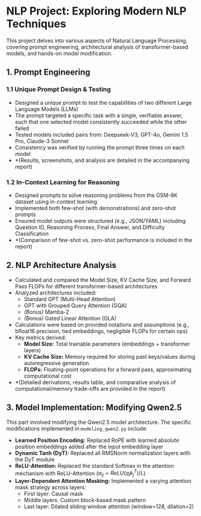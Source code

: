 # NLP Project: Exploring Modern NLP Techniques

This project delves into various aspects of Natural Language Processing, covering prompt engineering, architectural analysis of transformer-based models, and hands-on model modification.

## 1. Prompt Engineering

### 1.1 Unique Prompt Design & Testing 
* Designed a unique prompt to test the capabilities of two different Large Language Models (LLMs)
* The prompt targeted a specific task with a single, verifiable answer, such that one selected model consistently succeeded while the other failed
* Tested models included pairs from: Deepseek-V3, GPT-4o, Gemini 1.5 Pro, Claude-3 Sonnet
* Consistency was verified by running the prompt three times on each model
* *(Results, screenshots, and analysis are detailed in the accompanying report)

### 1.2 In-Context Learning for Reasoning 
* Designed prompts to solve reasoning problems from the GSM-8K dataset using in-context learning
* Implemented both few-shot (with demonstrations) and zero-shot prompts
* Ensured model outputs were structured (e.g., JSON/YAML) including Question ID, Reasoning Process, Final Answer, and Difficulty Classification
* *(Comparison of few-shot vs. zero-shot performance is included in the report)

## 2. NLP Architecture Analysis

* Calculated and compared the Model Size, KV Cache Size, and Forward Pass FLOPs for different transformer-based architectures
* Analyzed architectures included:
    * Standard GPT (Multi-Head Attention)
    * GPT with Grouped Query Attention (GQA) 
    * *(Bonus)* Mamba-2 
    * *(Bonus)* Gated Linear Attention (GLA)
* Calculations were based on provided notations and assumptions (e.g., bfloat16 precision, tied embeddings, negligible FLOPs for certain ops)
* Key metrics derived:
    * **Model Size:** Total trainable parameters (embeddings + transformer layers)
    * **KV Cache Size:** Memory required for storing past keys/values during autoregressive generation
    * **FLOPs:** Floating-point operations for a forward pass, approximating computational cost
* *(Detailed derivations, results table, and comparative analysis of computational/memory trade-offs are provided in the report)

## 3. Model Implementation: Modifying Qwen2.5

This part involved modifying the Qwen2.5 model architecture. The specific modifications implemented in `modeling_qwen2.py` include:

* **Learned Position Encoding:** Replaced RoPE with learned absolute position embeddings added after the input embedding layer
* **Dynamic Tanh (DyT):** Replaced all RMSNorm normalization layers with the DyT module
* **ReLU-Attention:** Replaced the standard Softmax in the attention mechanism with ReLU-Attention ($a_{ij} = ReLU(q_i k_j^T) / L$)
* **Layer-Dependent Attention Masking:** Implemented a varying attention mask strategy across layers:
    * First layer: Causal mask
    * Middle layers: Custom block-based mask pattern
    * Last layer: Dilated sliding window attention (window=128, dilation=2)